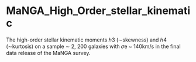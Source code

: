 # MaNGA_High_Order_stellar_kinematic
The high-order stellar kinematic moments ℎ3 (∼skewness) and ℎ4 (∼kurtosis) on a sample ∼ 2, 200 galaxies with 𝜎e ~ 140km/s in the final data release of the MaNGA survey.
